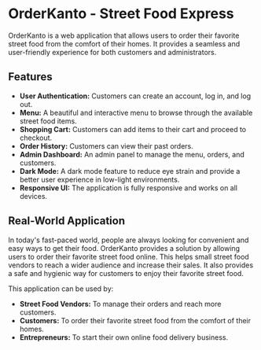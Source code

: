 # OrderKanto - Street Food Express

OrderKanto is a web application that allows users to order their favorite street food from the comfort of their homes. It provides a seamless and user-friendly experience for both customers and administrators.

## Features

*   **User Authentication:** Customers can create an account, log in, and log out.
*   **Menu:** A beautiful and interactive menu to browse through the available street food items.
*   **Shopping Cart:** Customers can add items to their cart and proceed to checkout.
*   **Order History:** Customers can view their past orders.
*   **Admin Dashboard:** An admin panel to manage the menu, orders, and customers.
*   **Dark Mode:** A dark mode feature to reduce eye strain and provide a better user experience in low-light environments.
*   **Responsive UI:** The application is fully responsive and works on all devices.

## Real-World Application

In today's fast-paced world, people are always looking for convenient and easy ways to get their food. OrderKanto provides a solution by allowing users to order their favorite street food online. This helps small street food vendors to reach a wider audience and increase their sales. It also provides a safe and hygienic way for customers to enjoy their favorite street food.

This application can be used by:

*   **Street Food Vendors:** To manage their orders and reach more customers.
*   **Customers:** To order their favorite street food from the comfort of their homes.
*   **Entrepreneurs:** To start their own online food delivery business.

